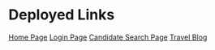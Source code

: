 <h1>Deployed Links</h1>
  <a href="https://homepage-rohit.netlify.app/">Home Page</a>
  <a href="https://loginpage-rohit.netlify.app/">Login Page</a>
  <a href="https://candidatesearch-rohit.netlify.app/">Candidate Search Page</a>
  <a href="https://courageous-lokum-23354f.netlify.app/">Travel Blog</a>

